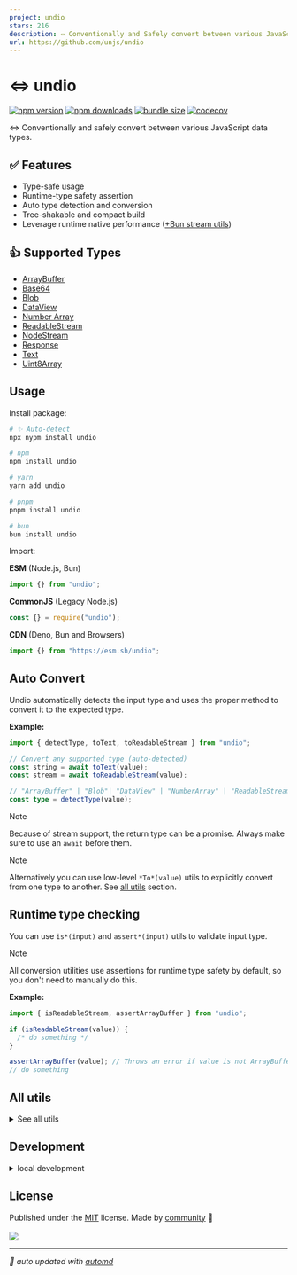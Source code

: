 ```yaml
---
project: undio
stars: 216
description: ⇔ Conventionally and Safely convert between various JavaScript data types
url: https://github.com/unjs/undio
---
```


# ⇔ undio

<!-- automd:badges color=yellow bundlejs codecov -->

[![npm version](https://img.shields.io/npm/v/undio?color=yellow)](https://npmjs.com/package/undio)
[![npm downloads](https://img.shields.io/npm/dm/undio?color=yellow)](https://npmjs.com/package/undio)
[![bundle size](https://img.shields.io/bundlejs/size/undio?color=yellow)](https://bundlejs.com/?q=undio)
[![codecov](https://img.shields.io/codecov/c/gh/unjs/undio?color=yellow)](https://codecov.io/gh/unjs/undio)

<!-- /automd -->

⇔ Conventionally and safely convert between various JavaScript data types.

## ✅ Features

- Type-safe usage
- Runtime-type safety assertion
- Auto type detection and conversion
- Tree-shakable and compact build
- Leverage runtime native performance ([+Bun stream utils](https://bun.sh/docs/api/utils#bun-readablestreamto))

## 👍 Supported Types

- [ArrayBuffer][ArrayBuffer]
- [Base64][Base64]
- [Blob][Blob]
- [DataView][DataView]
- [Number Array][Number Array]
- [ReadableStream][ReadableStream]
- [NodeStream][NodeStream]
- [Response][Response]
- [Text][Text]
- [Uint8Array][Uint8Array]

## Usage

Install package:

<!-- automd:pm-install -->

```sh
# ✨ Auto-detect
npx nypm install undio

# npm
npm install undio

# yarn
yarn add undio

# pnpm
pnpm install undio

# bun
bun install undio
```

<!-- /automd -->

Import:

<!-- automd:jsimport cjs cdn imports="" -->

**ESM** (Node.js, Bun)

```js
import {} from "undio";
```

**CommonJS** (Legacy Node.js)

```js
const {} = require("undio");
```

**CDN** (Deno, Bun and Browsers)

```js
import {} from "https://esm.sh/undio";
```

<!-- /automd -->

## Auto Convert

Undio automatically detects the input type and uses the proper method to convert it to the expected type.

**Example:**

```ts
import { detectType, toText, toReadableStream } from "undio";

// Convert any supported type (auto-detected)
const string = await toText(value);
const stream = await toReadableStream(value);

// "ArrayBuffer" | "Blob"| "DataView" | "NumberArray" | "ReadableStream" | "String" | "Uint8Array";
const type = detectType(value);
```

> [!NOTE]
> Because of stream support, the return type can be a promise. Always make sure to use an `await` before them.

> [!NOTE]
> Alternatively you can use low-level `*To*(value)` utils to explicitly convert from one type to another. See [all utils](#all-utils) section.

## Runtime type checking

You can use `is*(input)` and `assert*(input)` utils to validate input type.

> [!NOTE]
> All conversion utilities use assertions for runtime type safety by default, so you don't need to manually do this.

**Example:**

```ts
import { isReadableStream, assertArrayBuffer } from "undio";

if (isReadableStream(value)) {
  /* do something */
}

assertArrayBuffer(value); // Throws an error if value is not ArrayBuffer
// do something
```

## All utils

<details>

<summary>See all utils</summary>

<!-- automd:jsdocs src="./src/index.ts" -->

## Array Buffer

### `arrayBufferToBase64(arrayBuffer, base64Options)`

Convert from [ArrayBuffer][ArrayBuffer] to [Base64][Base64]

### `arrayBufferToBlob(arrayBuffer, options?)`

Convert from [ArrayBuffer][ArrayBuffer] to [Blob][Blob]

### `arrayBufferToDataView(arrayBuffer)`

Convert from [ArrayBuffer][ArrayBuffer] to [DataView][DataView]

### `arrayBufferToNumberArray(arrayBuffer)`

Convert from [ArrayBuffer][ArrayBuffer] to [Number Array][Number Array]

### `arrayBufferToReadableStream(arrayBuffer)`

Convert from [ArrayBuffer][ArrayBuffer] to [ReadableStream][ReadableStream]

### `arrayBufferToResponse(arrayBuffer, init?)`

Convert from [ArrayBuffer][ArrayBuffer] to [Response][Response]

### `arrayBufferToText(arrayBuffer)`

Convert from [ArrayBuffer][ArrayBuffer] to [Text][Text]

### `arrayBufferToUint8Array(arrayBuffer)`

Convert from [ArrayBuffer][ArrayBuffer] to [Uint8Array][Uint8Array]

### `assertArrayBuffer(input)`

Assert that input is an instance of [ArrayBuffer][ArrayBuffer] or throw a `TypeError`.

### `isArrayBuffer(input)`

Test if input is an instance of [ArrayBuffer][ArrayBuffer] and return `true` or `false`.

### `toArrayBuffer(input)`

Convert from any value to [ArrayBuffer][ArrayBuffer]

## Base64

### `assertBase64(input, opts?)`

Assert if input matches the [Base64][Base64] data URL (data:[<mediatype>][;base64],<data>) or throw a `TypeError`.

### `base64ToArrayBuffer(string, base64Options?)`

Convert from [Base64][Base64] to [ArrayBuffer][ArrayBuffer]

### `base64ToBlob(string, opts?)`

Convert from [Base64][Base64] to [Blob][Blob]

### `base64ToDataView(string, base64Options?)`

Convert from [Base64][Base64] to [DataView][DataView]

### `base64ToNumberArray(string, base64Options?)`

Convert from [Base64][Base64] to [Number Array][Number Array]

### `base64ToReadableStream(string, base64Options?)`

Convert from [Base64][Base64] to [ReadableStream][ReadableStream]

### `base64ToResponse(string)`

Convert from [Base64][Base64] to [Response][Response]

### `base64ToText(string, opts?)`

Convert from [Base64][Base64] to [Text][Text]

### `base64ToUint8Array(string, base64Options?)`

Convert from [Base64][Base64] to [Uint8Array][Uint8Array]

### `isBase64DataURL(input)`

Test if input matches the [Base64][Base64] data URL (data:[<mediatype>][;base64],<data>) and return `true` or `false`.

### `toBase64(input)`

Convert from any value to [Base64][Base64]

## Blob

### `assertBlob(input)`

Assert that input is an instance of [Blob][Blob] or throw a `TypeError`.

### `blobToArrayBuffer(blob)`

Convert from [Blob][Blob] to [ArrayBuffer][ArrayBuffer]

### `blobToBase64(blob, base64Options)`

Convert from [Blob][Blob] to [Base64][Base64]

### `blobToDataView(blob)`

Convert from [Blob][Blob] to [DataView][DataView]

### `blobToNumberArray(blob)`

Convert from [Blob][Blob] to [Number Array][Number Array]

### `blobToReadableStream(blob)`

Convert from [Blob][Blob] to [ReadableStream][ReadableStream]

### `blobToResponse(blob, init?)`

Convert from [Blob][Blob] to [Response][Response]

### `blobToText(blob)`

Convert from [Blob][Blob] to [Text][Text]

### `blobToUint8Array(blob)`

Convert from [Blob][Blob] to [Uint8Array][Uint8Array]

### `isBlob(input)`

Test if input is an instance of [Blob][Blob] and return `true` or `false`.

### `toBlob(input)`

Convert from any value to [Blob][Blob]

## Data View

### `assertDataView(input)`

Assert that input is an instance of [DataView][DataView] or throw a `TypeError`.

### `dataViewToArrayBuffer(dataView)`

Convert from [DataView][DataView] to [ArrayBuffer][ArrayBuffer]

### `dataViewToBase64(dataView, base64Options?)`

Convert from [DataView][DataView] to [Base64][Base64]

### `dataViewToBlob(dataView, options?)`

Convert from [DataView][DataView] to [Blob][Blob]

### `dataViewToNumberArray(dataView)`

Convert from [DataView][DataView] to [Number Array][Number Array]

### `dataViewToReadableStream(dataView)`

Convert from [DataView][DataView] to [ReadableStream][ReadableStream]

### `dataViewToResponse(dataView, init?)`

Convert from [DataView][DataView] to [Response][Response]

### `dataViewToText(dataView)`

Convert from [DataView][DataView] to [Text][Text]

### `dataViewToUint8Array(dataView)`

Convert from [DataView][DataView] to [Uint8Array][Uint8Array]

### `isDataView(input)`

Test if input is an instance of [DataView][DataView] and return `true` or `false`.

### `toDataView(input)`

Convert from any value to [DataView][DataView]

## Node Stream

### `assertNodeStream(input)`

Assert that input is an instance of [NodeStream][NodeStream] or throw a `TypeError`.

### `isNodeStream(input)`

Test if input is an instance of [NodeStream][NodeStream] and return `true` or `false`.

### `nodeStreamToArrayBuffer(input)`

Convert from [NodeStream][NodeStream] to [ArrayBuffer][ArrayBuffer]

### `nodeStreamToBase64(input, base64Options?)`

Convert from [NodeStream][NodeStream] to [Base64][Base64]

### `nodeStreamToBlob(input, options?)`

Convert from [NodeStream][NodeStream] to [Blob][Blob]

### `nodeStreamToDataView(input)`

Convert from [NodeStream][NodeStream] to [DataView][DataView]

### `nodeStreamToNumberArray(input)`

Convert from [NodeStream][NodeStream] to [Number Array][Number Array]

### `nodeStreamToReadableStream(input)`

Convert from [NodeStream][NodeStream] to [ReadableStream][ReadableStream]

### `nodeStreamToResponse(input, init?)`

Convert from [NodeStream][NodeStream] to [Response][Response]

### `nodeStreamToText(input)`

Convert from [NodeStream][NodeStream] to [Text][Text]

### `nodeStreamToUint8Array(input)`

Convert from [NodeStream][NodeStream] to [Uint8Array][Uint8Array]

## Number Array

### `assertNumberArray(input)`

Assert that input is an instance of [Number Array][Number Array] or throw a `TypeError`.

### `isNumberArray(input)`

Test if input is an instance of [Number Array][Number Array] and return `true` or `false`.

### `numberArrayToArrayBuffer(numberArray)`

Convert from [Number Array][Number Array] to [ArrayBuffer][ArrayBuffer]

### `numberArrayToBase64(numberArray, base64Options?)`

Convert from [Number Array][Number Array] to [Base64][Base64]

### `numberArrayToBlob(numberArray, options?)`

Convert from [Number Array][Number Array] to [Blob][Blob]

### `numberArrayToDataView(numberArray)`

Convert from [Number Array][Number Array] to [DataView][DataView]

### `numberArrayToReadableStream(numberArray)`

Convert from [Number Array][Number Array] to [ReadableStream][ReadableStream]

### `numberArrayToText(numberArray)`

Convert from [Number Array][Number Array] to [Text][Text]

### `numberArrayToUint8Array(numberArray)`

Convert from [Number Array][Number Array] to [Uint8Array][Uint8Array]

### `toNumberArray(input)`

Convert from any value to [Number Array][Number Array]

## Readable Stream

### `assertReadableStream(input)`

Assert that input is an instance of [ReadableStream][ReadableStream] or throw a `TypeError`.

### `isReadableStream(input)`

Test if input is an instance of [ReadableStream][ReadableStream] and return `true` or `false`.

### `readableStreamToArrayBuffer(readableStream)`

Convert from [ReadableStream][ReadableStream] to [ArrayBuffer][ArrayBuffer]

### `readableStreamToBase64(readableStream, base64Options?)`

Convert from [ReadableStream][ReadableStream] to [Base64][Base64]

### `readableStreamToBlob(readableStream, options?)`

Convert from [ReadableStream][ReadableStream] to [Blob][Blob]

### `readableStreamToDataView(readableStream)`

Convert from [ReadableStream][ReadableStream] to [DataView][DataView]

### `readableStreamToNumberArray(readableStream)`

Convert from [ReadableStream][ReadableStream] to [Number Array][Number Array]

### `readableStreamToText(readableStream)`

Convert from [ReadableStream][ReadableStream] to [Text][Text]

### `readableStreamToUint8Array(readableStream)`

Convert from [ReadableStream][ReadableStream] to [Uint8Array][Uint8Array]

### `toReadableStream(input)`

Convert from any value to [ReadableStream][ReadableStream]

### `toResponse(input)`

Convert from any value to [Response][Response]

## Response

### `assertResponse(input)`

Assert that input is an instance of [Response][Response] or throw a `TypeError`.

### `isResponse(input)`

Test if input is an instance of [Response][Response] and return `true` or `false`.

### `responseToArrayBuffer(response)`

Convert from [Response][Response] to [ArrayBuffer][ArrayBuffer]

### `responseToBase64(response, base64Options?)`

Convert from [Response][Response] to [Base64][Base64]

### `responseToBlob(response)`

Convert from [Response][Response] to [Blob][Blob]

### `responseToDataView(response)`

Convert from [Response][Response] to [DataView][DataView]

### `responseToNumberArray(response)`

Convert from [Response][Response] to [Number Array][Number Array]

### `responseToReadableStream(response)`

Convert from [Response][Response] to [ReadableStream]ReadableStream]

### `responseToText(response)`

Convert from [Response][Response] to [Text][Text]

### `responseToUint8Array(response)`

Convert from [Response][Response] to [Uint8Array][Uint8Array]

## String

### `toText(input)`

Convert from any value to [Text][Text]

## Text

### `assertText(input)`

Assert that input is an instance of [Text][Text] or throw a `TypeError`.

### `isText(input)`

Test if input is an instance of [Text][Text] and return `true` or `false`.

### `textToArrayBuffer(string)`

Convert from [Text][Text] to [ArrayBuffer][ArrayBuffer]

### `textToBase64(string, opts?)`

Convert from [Text][Text] to [Base64][Base64]

### `textToBlob(string, options?)`

Convert from [Text][Text] to [Blob][Blob]

### `textToDataView(string)`

Convert from [Text][Text] to [DataView][DataView]

### `textToNumberArray(string)`

Convert from [Text][Text] to [Number Array][Number Array]

### `textToReadableStream(string)`

Convert from [Text][Text] to [ReadableStream][ReadableStream]

### `textToUint8Array(string)`

Convert from [Text][Text] to [Uint8Array][Uint8Array]

## Uint8 Array

### `assertUint8Array(input)`

Assert that input is an instance of [Uint8Array][Uint8Array] or throw a `TypeError`.

### `isUint8Array(input)`

Test if input is an instance of [Uint8Array][Uint8Array] and return `true` or `false`.

### `toUint8Array(input)`

Convert from any value to [Uint8Array][Uint8Array]

### `uint8ArrayToArrayBuffer(uint8Array)`

Convert from [Uint8Array][Uint8Array] to [ArrayBuffer][ArrayBuffer]

### `uint8ArrayToBase64(uint8Array, base64Options?)`

Convert from [Uint8Array][Uint8Array] to [Base64][Base64]

### `uint8ArrayToBlob(uint8Array, options?)`

Convert from [Uint8Array][Uint8Array] to [Blob][Blob]

### `uint8ArrayToDataView(uint8Array)`

Convert from [Uint8Array][Uint8Array] to [DataView][DataView]

### `uint8ArrayToNumberArray(uint8Array)`

Convert from [Uint8Array][Uint8Array] to [Number Array][Number Array]

### `uint8ArrayToReadableStream(uint8Array)`

Convert from [Uint8Array][Uint8Array] to [ReadableStream][ReadableStream]

### `uint8ArrayToResponse(uint8Array, init?)`

Convert from [Uint8Array][Uint8Array] to [Response][Response]

### `uint8ArrayToText(uint8Array)`

Convert from [Uint8Array][Uint8Array] to [Text][Text]

### `convertTo(toType, input, fromType?)`

Convert from any value to any supported data type

### `detectType(input)`

### `numberArrayToResponse(numberArray, init?)`

Convert from [Number Array][Number Array] to [Response][Response]

### `readableStreamToResponse(readableStream, init?)`

Convert from [ReadableStream][ReadableStream] to [Response][Response]

### `textToResponse(string, init?)`

<!-- /automd -->

</details>

## Development

<details>

<summary>local development</summary>

- Clone this repository
- Install the latest LTS version of [Node.js](https://nodejs.org/en/)
- Enable [Corepack](https://github.com/nodejs/corepack) using `corepack enable`
- Install dependencies using `pnpm install`
- Run interactive tests using `pnpm dev`

</details>

## License

<!-- automd:contributors license=MIT -->

Published under the [MIT](https://github.com/unjs/undio/blob/main/LICENSE) license.
Made by [community](https://github.com/unjs/undio/graphs/contributors) 💛
<br><br>
<a href="https://github.com/unjs/undio/graphs/contributors">
<img src="https://contrib.rocks/image?repo=unjs/undio" />
</a>

<!-- /automd -->

<!-- automd:with-automd -->

---

_🤖 auto updated with [automd](https://automd.unjs.io)_

<!-- /automd -->

[ArrayBuffer]: https://developer.mozilla.org/en-US/docs/Web/JavaScript/Reference/Global_Objects/ArrayBuffer
[Base64]: https://developer.mozilla.org/en-US/docs/Glossary/Base64
[Blob]: https://developer.mozilla.org/en-US/docs/Web/API/Blob
[DataView]: https://developer.mozilla.org/en-US/docs/Web/JavaScript/Reference/Global_Objects/DataView
[Number Array]: https://developer.mozilla.org/en-US/docs/Web/JavaScript/Reference/Global_Objects/Array
[ReadableStream]: https://developer.mozilla.org/en-US/docs/Web/API/ReadableStream
[Response]: https://developer.mozilla.org/en-US/docs/Web/API/Response
[Text]: https://developer.mozilla.org/en-US/docs/Web/JavaScript/Reference/Global_Objects/String
[Uint8Array]: https://developer.mozilla.org/en-US/docs/Web/JavaScript/Reference/Global_Objects/Uint8Array
[NodeStream]: https://nodejs.org/api/stream.html#readable-streams

